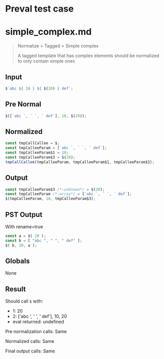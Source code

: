 # Preval test case

# simple_complex.md

> Normalize > Tagged > Simple complex
>
> A tagged template that has complex elements should be normalized to only contain simple ones

## Input

`````js filename=intro
$`abc ${ 10 } ${ $(20) } def`;
`````

## Pre Normal


`````js filename=intro
$([`abc `, ` `, ` def`], 10, $(20));
`````

## Normalized


`````js filename=intro
const tmpCallCallee = $;
const tmpCalleeParam = [`abc `, ` `, ` def`];
const tmpCalleeParam$1 = 10;
const tmpCalleeParam$3 = $(20);
tmpCallCallee(tmpCalleeParam, tmpCalleeParam$1, tmpCalleeParam$3);
`````

## Output


`````js filename=intro
const tmpCalleeParam$3 /*:unknown*/ = $(20);
const tmpCalleeParam /*:array*/ = [`abc `, ` `, ` def`];
$(tmpCalleeParam, 10, tmpCalleeParam$3);
`````

## PST Output

With rename=true

`````js filename=intro
const a = $( 20 );
const b = [ "abc ", " ", " def" ];
$( b, 10, a );
`````

## Globals

None

## Result

Should call `$` with:
 - 1: 20
 - 2: ['abc ', ' ', ' def'], 10, 20
 - eval returned: undefined

Pre normalization calls: Same

Normalized calls: Same

Final output calls: Same
